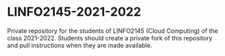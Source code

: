 # LINFO2145-2021-2022
Private repository for the students of LINFO2145 (Cloud Computing) of the class 2021-2022. Students should create a private fork of this repository and pull instructions when they are made available.